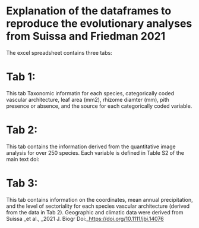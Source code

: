 # Explanation of the dataframes to reproduce the evolutionary analyses from Suissa and Friedman 2021

The excel spreadsheet contains three tabs:

# Tab 1: 
This tab Taxonomic informatin for each species, categorically coded vascular architecture, leaf area (mm2), rhizome diamter (mm), pith presence or absence, and the source for each categorically coded variable.

# Tab 2: 
This tab contains the information derived from the quantitative image analysis for over 250 species. Each variable is defined in Table S2 of the main text doi:

# Tab 3:
This tab contains information on the coordinates, mean annual precipitation, and the level of sectoriality for each species vascular architecture (derived from the data in Tab 2). Geographic and climatic data were derived from Suissa _et al., _2021 J. Biogr Doi:_https://doi.org/10.1111/jbi.14076
